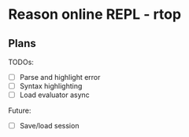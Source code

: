 # Reason online REPL - rtop

## Plans

TODOs:

- [ ] Parse and highlight error
- [ ] Syntax highlighting
- [ ] Load evaluator async

Future:

- [ ] Save/load session

